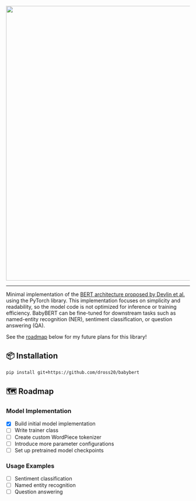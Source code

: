 <p align="center">
  <picture>
    <source media="(prefers-color-scheme: dark)" srcset="https://github-production-user-asset-6210df.s3.amazonaws.com/73395516/457617114-4565f1bd-942e-48ce-b31d-df127c1ff04a.png?X-Amz-Algorithm=AWS4-HMAC-SHA256&X-Amz-Credential=AKIAVCODYLSA53PQK4ZA%2F20250730%2Fus-east-1%2Fs3%2Faws4_request&X-Amz-Date=20250730T150418Z&X-Amz-Expires=300&X-Amz-Signature=517a2f5a399d31633eb100321f8f1938c2a39ef21bc1be7d7af94ccfba41fee6&X-Amz-SignedHeaders=host">
    <source media="(prefers-color-scheme: light)" srcset="https://github-production-user-asset-6210df.s3.amazonaws.com/73395516/457617051-484d38b7-9f15-4d76-9c51-460df00deab9.png?X-Amz-Algorithm=AWS4-HMAC-SHA256&X-Amz-Credential=AKIAVCODYLSA53PQK4ZA%2F20250730%2Fus-east-1%2Fs3%2Faws4_request&X-Amz-Date=20250730T150321Z&X-Amz-Expires=300&X-Amz-Signature=e8288dd394089a9fa2687ef99b23dde14530572ae5736d1a7695e5d0d1f9c166&X-Amz-SignedHeaders=host">
    <img src="" width="750px" style="height: auto;"></img>
  </picture>
</p>

---
Minimal implementation of the [BERT architecture proposed by Devlin et al.](https://arxiv.org/pdf/1810.04805) using the PyTorch library. This implementation focuses on simplicity and readability, so the model code is not optimized for inference or training efficiency. BabyBERT can be fine-tuned for downstream tasks such as named-entity recognition (NER), sentiment classification, or question answering (QA).

See the [roadmap](#%EF%B8%8F-roadmap) below for my future plans for this library!

## 📦 Installation

```bash
pip install git+https://github.com/dross20/babybert
```

## 🗺️ Roadmap

### Model Implementation
- [x] Build initial model implementation
- [ ] Write trainer class
- [ ] Create custom WordPiece tokenizer
- [ ] Introduce more parameter configurations
- [ ] Set up pretrained model checkpoints

### Usage Examples
- [ ] Sentiment classification
- [ ] Named entity recognition
- [ ] Question answering
